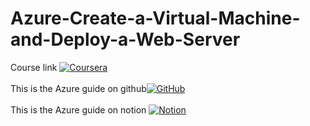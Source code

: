 # Azure-Create-a-Virtual-Machine-and-Deploy-a-Web-Server

Course link [![Coursera](https://img.shields.io/badge/Coursera-0056D2?logo=coursera&logoColor=fff)](https://www.coursera.org/learn/azure-create-a-virtual-machine-and-deploy-a-web-server)<br>
<br>This is the Azure guide on github[![GitHub](https://img.shields.io/badge/GitHub-%23121011.svg?logo=github&logoColor=white)](https://github.com/toohau/Azure-Create-a-Virtual-Machine-and-Deploy-a-Web-Server/blob/main/Azure%20Create%20a%20Virtual%20Machine%20and%20Deploy%20a%20Web%20Se%202072507911e9805d9c1dfafa0f8e7c2c.md)<br>
<br>This is the Azure guide on notion [![Notion](https://img.shields.io/badge/Notion-000?logo=notion&logoColor=fff)](https://www.notion.so/Azure-Create-a-Virtual-Machine-and-Deploy-a-Web-Server-2072507911e9805d9c1dfafa0f8e7c2c?source=copy_link)<br>
